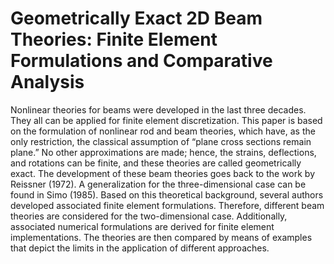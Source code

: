#  Geometrically Exact 2D Beam Theories: Finite Element Formulations and Comparative Analysis

Nonlinear theories for beams were developed in the last three decades. They all can be applied for finite element discretization. This paper is based on the formulation of nonlinear rod and beam theories, which have, as the only restriction, the classical assumption of “plane cross sections remain plane.” No other approximations are made; hence, the strains, deflections, and rotations can be finite, and these theories are called geometrically exact. The development of these beam theories goes back to the work by Reissner (1972). A generalization for the three-dimensional case can be found in Simo (1985). Based on this theoretical background, several authors developed associated finite element formulations. Therefore, different beam theories are considered for the two-dimensional case. Additionally, associated numerical formulations are derived for finite element implementations. The theories are then compared by means of examples that depict the limits in the application of different approaches.
